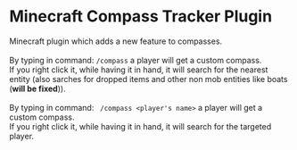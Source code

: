 # Minecraft Compass Tracker Plugin
Minecraft plugin which adds a new feature to compasses.\
\
By typing in command: ` /compass ` a player will get a custom compass.\
If you right click it, while having it in hand, it will search for the nearest entity (also sarches for dropped items and other non mob entities like boats (**will be fixed**)).\
\
By typing in command: ` /compass <player's name>` a player will get a custom compass.\
If you right click it, while having it in hand, it will search for the targeted player.
